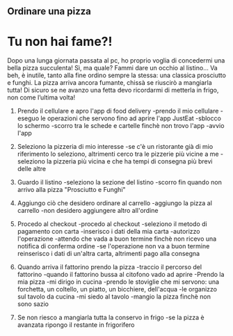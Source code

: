 ## Ordinare una pizza
# Tu non hai fame?!
Dopo una lunga giornata passata al pc, ho proprio voglia di concedermi una bella pizza succulenta! Sì, ma quale? Fammi dare un occhio al listino… Va beh, è inutile, tanto alla fine ordino sempre la stessa: una classica prosciutto e funghi. La pizza arriva ancora fumante, chissà se riuscirò a mangiarla tutta!
Di sicuro se ne avanzo una fetta devo ricordarmi di metterla in frigo, non come l’ultima volta! 

1. Prendo il cellulare e apro l'app di food delivery
    -prendo il mio cellulare
    -eseguo le operazioni che servono fino ad aprire l'app JustEat
        -sblocco lo schermo
        -scorro tra le schede e cartelle finchè non trovo l'app
        -avvio l'app
    
2. Seleziono la pizzeria di mio interesse
    -se c'è un ristorante già di mio riferimento lo seleziono, altrimenti cerco tra le pizzerie più vicine a me
        -seleziono la pizzeria più vicina e che ha tempi di consegna più brevi delle altre 
    
3. Guardo il listino 
    -seleziono la sezione del listino 
    -scorro fin quando non arrivo alla pizza "Prosciutto e Funghi"

4. Aggiungo ciò che desidero ordinare al carrello
    -aggiungo la pizza al carrello 
    -non desidero aggiungere altro all'ordine

5. Procedo al checkout 
    -procedo al checkout 
    -seleziono il metodo di pagamento con carta
    -inserisco i dati della mia carta
    -autorizzo l'operazione
    -attendo che vada a buon termine finchè non ricevo una notifica di conferma ordine
    -se l'operazione non  va a buon termine reinserisco i dati di un'altra carta, altrimenti pago alla consegna 

6. Quando arriva il fattorino prendo la pizza
    -traccio il percorso del fattorino 
    -quando il fattorino bussa al citofono vado ad aprire
    -Prendo la mia pizza
    -mi dirigo in cucina
        -prendo le stoviglie che mi servono: una forchetta, un coltello, un piatto, un bicchiere, dell'acqua
        -le organizzo sul tavolo da cucina 
    -mi siedo al tavolo 
    -mangio la pizza finchè non sono sazio

7. Se non riesco a mangiarla tutta la conservo in frigo 
    -se la pizza è avanzata ripongo il restante in frigorifero